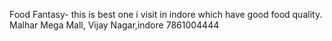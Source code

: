 Food Fantasy- this is best one i visit in indore which have good food quality.
Malhar Mega Mall, Vijay Nagar,indore
7861004444

